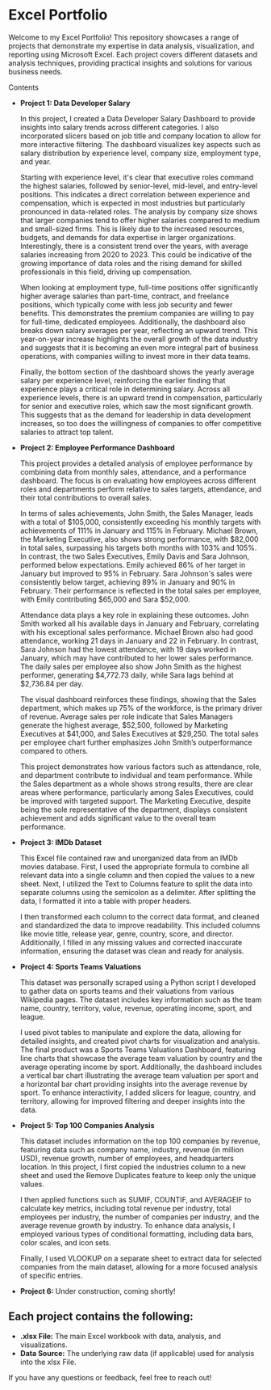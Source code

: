 # Excel Portfolio

Welcome to my Excel Portfolio! This repository showcases a range of projects that demonstrate my expertise in data analysis, visualization, and reporting using Microsoft Excel. Each project covers different datasets and analysis techniques, providing practical insights and solutions for various business needs.

Contents

- **Project 1: Data Developer Salary**

    In this project, I created a Data Developer Salary Dashboard to provide insights into salary trends across different categories. I also incorporated slicers based on job title and 
    company location to allow for more interactive filtering. The dashboard visualizes key aspects such as salary distribution by experience level, company size, employment type, and 
    year. 

    Starting with experience level, it's clear that executive roles command the highest salaries, followed by senior-level, mid-level, and entry-level positions. This indicates a direct 
    correlation between experience and compensation, which is expected in most industries but particularly pronounced in data-related roles. The analysis by company size shows that 
    larger companies tend to offer higher salaries compared to medium and small-sized firms. This is likely due to the increased resources, budgets, and demands for data expertise in 
    larger organizations. Interestingly, there is a consistent trend over the years, with average salaries increasing from 2020 to 2023. This could be indicative of the growing 
    importance of data roles and the rising demand for skilled professionals in this field, driving up compensation.

    When looking at employment type, full-time positions offer significantly higher average salaries than part-time, contract, and freelance positions, which typically come with less 
    job security and fewer benefits. This demonstrates the premium companies are willing to pay for full-time, dedicated employees. Additionally, the dashboard also breaks down salary 
    averages per year, reflecting an upward trend. This year-on-year increase highlights the overall growth of the data industry and suggests that it is becoming an even more integral 
    part of business operations, with companies willing to invest more in their data teams.

    Finally, the bottom section of the dashboard shows the yearly average salary per experience level, reinforcing the earlier finding that experience plays a critical role in 
    determining salary. Across all experience levels, there is an upward trend in compensation, particularly for senior and executive roles, which saw the most significant growth. This 
    suggests that as the demand for leadership in data development increases, so too does the willingness of companies to offer competitive salaries to attract top talent.

- **Project 2: Employee Performance Dashboard**

   This project provides a detailed analysis of employee performance by combining data from monthly sales, attendance, and a performance dashboard. The focus is on evaluating how 
   employees across different roles and departments perform relative to sales targets, attendance, and their total contributions to overall sales.

   In terms of sales achievements, John Smith, the Sales Manager, leads with a total of $105,000, consistently exceeding his monthly targets with achievements of 111% in January and 
   115% in February. Michael Brown, the Marketing Executive, also shows strong performance, with $82,000 in total sales, surpassing his targets both months with 103% and 105%. In 
   contrast, the two Sales Executives, Emily Davis and Sara Johnson, performed below expectations. Emily achieved 86% of her target in January but improved to 95% in February. Sara 
   Johnson's sales were consistently below target, achieving 89% in January and 90% in February. Their performance is reflected in the total sales per employee, with Emily contributing 
   $65,000 and Sara $52,000.

   Attendance data plays a key role in explaining these outcomes. John Smith worked all his available days in January and February, correlating with his exceptional sales performance. 
   Michael Brown also had good attendance, working 21 days in January and 22 in February. In contrast, Sara Johnson had the lowest attendance, with 19 days worked in January, which may 
   have contributed to her lower sales performance. The daily sales per employee also show John Smith as the highest performer, generating $4,772.73 daily, while Sara lags behind at 
   $2,736.84 per day.

   The visual dashboard reinforces these findings, showing that the Sales department, which makes up 75% of the workforce, is the primary driver of revenue. Average sales per role 
   indicate that Sales Managers generate the highest average, $52,500, followed by Marketing Executives at $41,000, and Sales Executives at $29,250. The total sales per employee chart 
   further emphasizes John Smith’s outperformance compared to others.

   This project demonstrates how various factors such as attendance, role, and department contribute to individual and team performance. While the Sales department as a whole shows 
   strong results, there are clear areas where performance, particularly among Sales Executives, could be improved with targeted support. The Marketing Executive, despite being the sole 
   representative of the department, displays consistent achievement and adds significant value to the overall team performance.
  
- **Project 3: IMDb Dataset**
  
   This Excel file contained raw and unorganized data from an IMDb movies database. First, I used the appropriate formula to combine all relevant data into a single column and then copied the values to a new sheet. Next, I utilized the Text to Columns feature to split the data into separate columns using the semicolon as a delimiter. After splitting the data, I formatted it into a table with proper headers.

   I then transformed each column to the correct data format, and cleaned and standardized the data to improve readability. This included columns like movie title, release year, genre, country, score, and director. Additionally, I filled in any missing values and corrected inaccurate information, ensuring the dataset was clean and ready for analysis.

- **Project 4: Sports Teams Valuations**

    This dataset was personally scraped using a Python script I developed to gather data on sports teams and their valuations from various Wikipedia pages. The dataset includes key information such as the team name, country, territory, value, revenue, operating income, sport, and league.

    I used pivot tables to manipulate and explore the data, allowing for detailed insights, and created pivot charts for visualization and analysis. The final product was a Sports Teams Valuations Dashboard, featuring line charts that showcase the average team valuation by country and the average operating income by sport. Additionally, the dashboard includes a vertical bar chart illustrating the average team valuation per sport and a horizontal bar chart providing insights into the average revenue by sport. To enhance interactivity, I added slicers for league, country, and territory, allowing for improved filtering and deeper insights into the data.

- **Project 5: Top 100 Companies Analysis**
  
   This dataset includes information on the top 100 companies by revenue, featuring data such as company name, industry, revenue (in million USD), revenue growth, number of employees, and headquarters location. In this project, I first copied the industries column to a new sheet and used the Remove Duplicates feature to keep only the unique values.

   I then applied functions such as SUMIF, COUNTIF, and AVERAGEIF to calculate key metrics, including total revenue per industry, total employees per industry, the number of companies per industry, and the average revenue growth by industry. To enhance data analysis, I employed various types of conditional formatting, including data bars, color scales, and icon sets.

  Finally, I used VLOOKUP on a separate sheet to extract data for selected companies from the main dataset, allowing for a more focused analysis of specific entries.

- **Project 6:** Under construction, coming shortly!

## Each project contains the following:

- **.xlsx File:** The main Excel workbook with data, analysis, and visualizations.
- **Data Source:** The underlying raw data (if applicable) used for analysis into the xlsx File.

If you have any questions or feedback, feel free to reach out!
